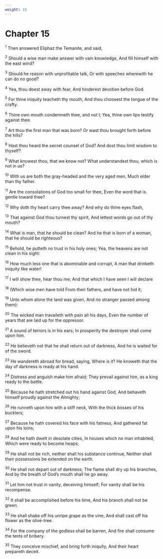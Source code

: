 ```yaml
---
weight: 15
---
```


# Chapter 15

<sup>1</sup> Then answered Eliphaz the Temanite, and said, 

<sup>2</sup> Should a wise man make answer with vain knowledge, And fill himself with the east wind? 

<sup>3</sup> Should he reason with unprofitable talk, Or with speeches wherewith he can do no good? 

<sup>4</sup> Yea, thou doest away with fear, And hinderest devotion before God. 

<sup>5</sup> For thine iniquity teacheth thy mouth, And thou choosest the tongue of the crafty. 

<sup>6</sup> Thine own mouth condemneth thee, and not I; Yea, thine own lips testify against thee. 

<sup>7</sup> Art thou the first man that was born? Or wast thou brought forth before the hills? 

<sup>8</sup> Hast thou heard the secret counsel of God? And dost thou limit wisdom to thyself? 

<sup>9</sup> What knowest thou, that we know not? What understandest thou, which is not in us? 

<sup>10</sup> With us are both the gray-headed and the very aged men, Much elder than thy father. 

<sup>11</sup> Are the consolations of God too small for thee, Even the word that is gentle toward thee? 

<sup>12</sup> Why doth thy heart carry thee away? And why do thine eyes flash, 

<sup>13</sup> That against God thou turnest thy spirit, And lettest words go out of thy mouth? 

<sup>14</sup> What is man, that he should be clean? And he that is born of a woman, that he should be righteous? 

<sup>15</sup> Behold, he putteth no trust in his holy ones; Yea, the heavens are not clean in his sight: 

<sup>16</sup> How much less one that is abominable and corrupt, A man that drinketh iniquity like water! 

<sup>17</sup> I will show thee, hear thou me; And that which I have seen I will declare 

<sup>18</sup> (Which wise men have told From their fathers, and have not hid it; 

<sup>19</sup> Unto whom alone the land was given, And no stranger passed among them): 

<sup>20</sup> The wicked man travaileth with pain all his days, Even the number of years that are laid up for the oppressor. 

<sup>21</sup> A sound of terrors is in his ears; In prosperity the destroyer shall come upon him. 

<sup>22</sup> He believeth not that he shall return out of darkness, And he is waited for of the sword. 

<sup>23</sup> He wandereth abroad for bread, saying, Where is it? He knoweth that the day of darkness is ready at his hand. 

<sup>24</sup> Distress and anguish make him afraid; They prevail against him, as a king ready to the battle. 

<sup>25</sup> Because he hath stretched out his hand against God, And behaveth himself proudly against the Almighty; 

<sup>26</sup> He runneth upon him with a stiff neck, With the thick bosses of his bucklers; 

<sup>27</sup> Because he hath covered his face with his fatness, And gathered fat upon his loins; 

<sup>28</sup> And he hath dwelt in desolate cities, In houses which no man inhabited, Which were ready to become heaps; 

<sup>29</sup> He shall not be rich, neither shall his substance continue, Neither shall their possessions be extended on the earth. 

<sup>30</sup> He shall not depart out of darkness; The flame shall dry up his branches, And by the breath of God’s mouth shall he go away. 

<sup>31</sup> Let him not trust in vanity, deceiving himself; For vanity shall be his recompense. 

<sup>32</sup> It shall be accomplished before his time, And his branch shall not be green. 

<sup>33</sup> He shall shake off his unripe grape as the vine, And shall cast off his flower as the olive-tree. 

<sup>34</sup> For the company of the godless shall be barren, And fire shall consume the tents of bribery. 

<sup>35</sup> They conceive mischief, and bring forth iniquity, And their heart prepareth deceit. 


